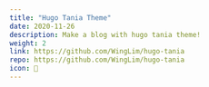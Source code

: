 ```yaml
---
title: "Hugo Tania Theme"
date: 2020-11-26
description: Make a blog with hugo tania theme!
weight: 2
link: https://github.com/WingLim/hugo-tania
repo: https://github.com/WingLim/hugo-tania
icon: 📝
---
```



